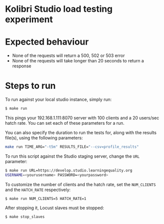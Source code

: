 # Kolibri Studio load testing experiment

# Expected behaviour

- None of the requests will return a 500, 502 or 503 error
- None of the requests will take longer than 20 seconds to return a response

# Steps to run

To run against your local studio instance, simply run:

``` bash
$ make run
```

This pings your 192.168.1.111:8070 server with 100 clients and a 20 users/sec hatch
rate. You can set each of these parameters for a run.

You can also specify the duration to run the tests for, along with the results
file(s), using the following parameters:

```bash
make run TIME_ARG="-t5m" RESULTS_FILE="--csv=profile_results"
```

To run this script against the Studio staging server, change the `URL`
parameter:

``` bash
$ make run URL=https://develop.studio.learningequality.org
USERNAME=<yourusername> PASSWORD=<yourpassword>
```

To customize the number of clients and the hatch rate, set the `NUM_CLIENTS` and
the `HATCH_RATE` respectively:

``` bash
$ make run NUM_CLIENTS=5 HATCH_RATE=1
```

After stopping it, Locust slaves must be stopped:

```bash
$ make stop_slaves
```
